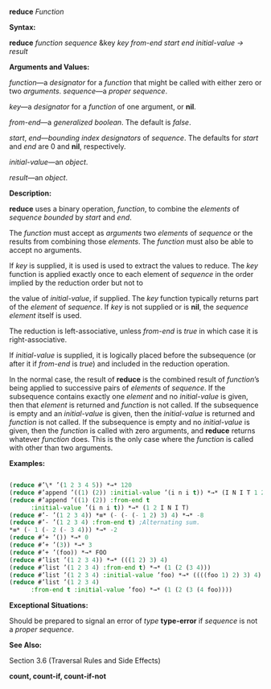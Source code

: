 **reduce** *Function* 



**Syntax:** 



**reduce** *function sequence* &amp;key *key from-end start end initial-value → result* 



**Arguments and Values:** 



*function*—a *designator* for a *function* that might be called with either zero or two *arguments*. *sequence*—a *proper sequence*. 



*key*—a *designator* for a *function* of one argument, or **nil**. 



*from-end*—a *generalized boolean*. The default is *false*. 



*start*, *end*—*bounding index designators* of *sequence*. The defaults for *start* and *end* are 0 and **nil**, respectively. 



*initial-value*—an *object*. 



*result*—an *object*. 



**Description:** 



**reduce** uses a binary operation, *function*, to combine the *elements* of *sequence bounded* by *start* and *end*. 



The *function* must accept as *arguments* two *elements* of *sequence* or the results from combining those *elements*. The *function* must also be able to accept no arguments. 



If *key* is supplied, it is used is used to extract the values to reduce. The *key* function is applied exactly once to each element of *sequence* in the order implied by the reduction order but not to 







 



 



the value of *initial-value*, if supplied. The *key* function typically returns part of the *element* of *sequence*. If *key* is not supplied or is **nil**, the *sequence element* itself is used. 



The reduction is left-associative, unless *from-end* is *true* in which case it is right-associative. 



If *initial-value* is supplied, it is logically placed before the subsequence (or after it if *from-end* is *true*) and included in the reduction operation. 



In the normal case, the result of **reduce** is the combined result of *function*’s being applied to successive pairs of *elements* of *sequence*. If the subsequence contains exactly one *element* and no *initial-value* is given, then that *element* is returned and *function* is not called. If the subsequence is empty and an *initial-value* is given, then the *initial-value* is returned and *function* is not called. If the subsequence is empty and no *initial-value* is given, then the *function* is called with zero arguments, and **reduce** returns whatever *function* does. This is the only case where the *function* is called with other than two arguments. 



**Examples:**
```lisp

(reduce #’\* ’(1 2 3 4 5)) *→* 120 
(reduce #’append ’((1) (2)) :initial-value ’(i n i t)) *→* (I N I T 1 2) 
(reduce #’append ’((1) (2)) :from-end t 
	  :initial-value ’(i n i t)) *→* (1 2 I N I T) 
(reduce #’- ’(1 2 3 4)) *≡* (- (- (- 1 2) 3) 4) *→* -8 
(reduce #’- ’(1 2 3 4) :from-end t) ;Alternating sum. 
*≡* (- 1 (- 2 (- 3 4))) *→* -2 
(reduce #’+ ’()) *→* 0 
(reduce #’+ ’(3)) *→* 3 
(reduce #’+ ’(foo)) *→* FOO 
(reduce #’list ’(1 2 3 4)) *→* (((1 2) 3) 4) 
(reduce #’list ’(1 2 3 4) :from-end t) *→* (1 (2 (3 4))) 
(reduce #’list ’(1 2 3 4) :initial-value ’foo) *→* ((((foo 1) 2) 3) 4) 
(reduce #’list ’(1 2 3 4) 
	  :from-end t :initial-value ’foo) *→* (1 (2 (3 (4 foo)))) 

```
**Exceptional Situations:** 



Should be prepared to signal an error of *type* **type-error** if *sequence* is not a *proper sequence*. 



**See Also:** 



Section 3.6 (Traversal Rules and Side Effects) 







 



 



**count, count-if, count-if-not** 



